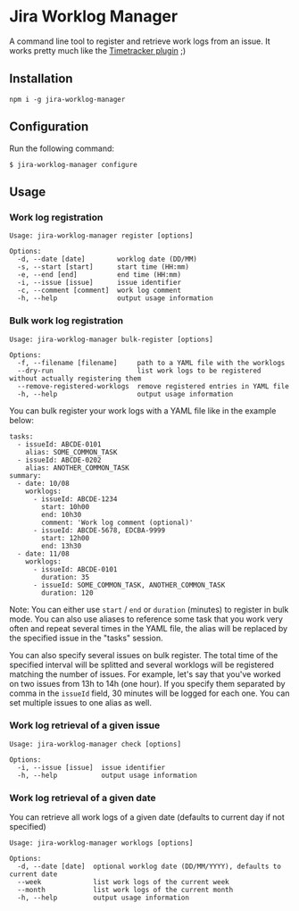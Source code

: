 # Jira Worklog Manager

A command line tool to register and retrieve work logs from an issue. It works pretty much like the [Timetracker plugin](https://marketplace.atlassian.com/apps/1211243/timetracker-time-tracking-reporting?hosting=server&tab=overview) ;)

## Installation

```
npm i -g jira-worklog-manager
```

## Configuration

Run the following command:

```
$ jira-worklog-manager configure
```

## Usage

### Work log registration

```
Usage: jira-worklog-manager register [options]

Options:
  -d, --date [date]        worklog date (DD/MM)
  -s, --start [start]      start time (HH:mm)
  -e, --end [end]          end time (HH:mm)
  -i, --issue [issue]      issue identifier
  -c, --comment [comment]  work log comment
  -h, --help               output usage information
```

### Bulk work log registration

```
Usage: jira-worklog-manager bulk-register [options]

Options:
  -f, --filename [filename]     path to a YAML file with the worklogs
  --dry-run                     list work logs to be registered without actually registering them
  --remove-registered-worklogs  remove registered entries in YAML file
  -h, --help                    output usage information
```

You can bulk register your work logs with a YAML file like in the example below:

```
tasks:
  - issueId: ABCDE-0101
    alias: SOME_COMMON_TASK
  - issueId: ABCDE-0202
    alias: ANOTHER_COMMON_TASK
summary:
  - date: 10/08
    worklogs:
      - issueId: ABCDE-1234
        start: 10h00
        end: 10h30
        comment: 'Work log comment (optional)'
      - issueId: ABCDE-5678, EDCBA-9999
        start: 12h00
        end: 13h30
  - date: 11/08
    worklogs:
      - issueId: ABCDE-0101
        duration: 35
      - issueId: SOME_COMMON_TASK, ANOTHER_COMMON_TASK
        duration: 120
```

Note: You can either use `start` / `end` or `duration` (minutes) to register in bulk mode. You can also use aliases to reference some task that you work very often and repeat several times in the YAML file, the alias will be replaced by the specified issue in the "tasks" session.

You can also specify several issues on bulk register. The total time of the specified interval will be splitted and several worklogs will be registered matching the number of issues. For example, let's say that you've worked on two issues from 13h to 14h (one hour). If you specify them separated by comma in the `issueId` field, 30 minutes will be logged for each one. You can set multiple issues to one alias as well.

### Work log retrieval of a given issue

```
Usage: jira-worklog-manager check [options]

Options:
  -i, --issue [issue]  issue identifier
  -h, --help           output usage information
```

### Work log retrieval of a given date

You can retrieve all work logs of a given date (defaults to current day if not specified)

```
Usage: jira-worklog-manager worklogs [options]

Options:
  -d, --date [date]  optional worklog date (DD/MM/YYYY), defaults to current date
  --week             list work logs of the current week
  --month            list work logs of the current month
  -h, --help         output usage information

``` 
